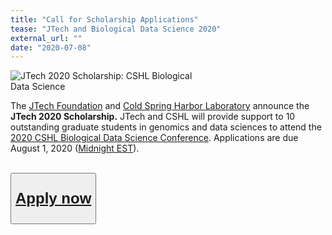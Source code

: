 ```yaml
---
title: "Call for Scholarship Applications"
tease: "JTech and Biological Data Science 2020"
external_url: ""
date: "2020-07-08"
---
```


<img src="/images/jxtx/cshl_jtech.png" class="float-right figure-img img-fluid rounded" style="max-width: 20rem;" alt="JTech 2020 Scholarship: CSHL Biological Data Science">

The [JTech Foundation](https://give.communityfunded.com/o/eberly/i/eberly-college-of-science/s/jtech#CommunityI39hubL9) and [Cold Spring Harbor Laboratory](https://www.cshl.edu/) announce the **JTech 2020 Scholarship.** JTech and CSHL will provide support to 10 outstanding graduate students in genomics and data sciences to attend the [2020 CSHL Biological Data Science Conference](https://meetings.cshl.edu/meetings.aspx?meet=DATA&year=20). Applications are due August 1, 2020 ([Midnight EST](https://www.timeanddate.com/worldclock/fixedtime.html?msg=CSHL+JTech+Deadline&iso=20200801T00&p1=3705)).

<br />
<div class="text-center">
<button type="button" class="btn btn-secondary" style="font-size: x-large; font-weight: 600;">

[Apply now](https://forms.gle/RzNx1rUc6rqh2fYr8)

</button>
</div>

<br />

